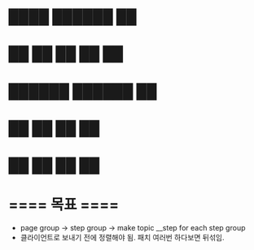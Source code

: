 #  ████   ██████  ██ 
# ██  ██  ██  ██  ██ 
# ██████  ██████  ██ 
# ██  ██  ██      ██ 
# ██  ██  ██      ██

# ==== 목표 ====
- page group -> step group -> make topic __step for each step group
- 클라이언트로 보내기 전에 정렬해야 됨. 패치 여러번 하다보면 뒤섞임.    